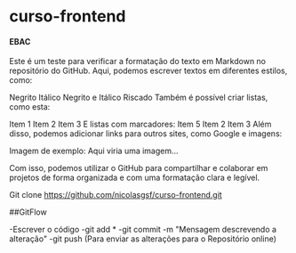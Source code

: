 # curso-frontend 
#### EBAC
Este é um teste para verificar a formatação do texto em Markdown no repositório do GitHub. Aqui, podemos escrever textos em diferentes estilos, como:

Negrito
Itálico
Negrito e Itálico
Riscado
Também é possível criar listas, como esta:

Item 1
Item 2
Item 3
E listas com marcadores:
Item 5
Item 2
Item 3
Além disso, podemos adicionar links para outros sites, como Google e imagens:

Imagem de exemplo:
Aqui viria uma imagem...

Com isso, podemos utilizar o GitHub para compartilhar e colaborar em projetos de forma organizada e com uma formatação clara e legível.

Git clone 
https://github.com/nicolasgsf/curso-frontend.git

##GitFlow

-Escrever o código
-git add *
-git commit -m "Mensagem descrevendo a alteração"
-git push (Para enviar as alterações para o Repositório online)
